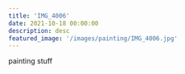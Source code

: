 ```yaml
---
title: 'IMG_4006'
date: 2021-10-18 00:00:00
description: desc
featured_image: '/images/painting/IMG_4006.jpg'
---
```


painting stuff